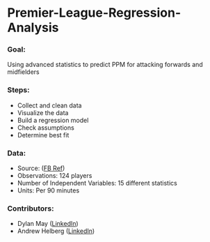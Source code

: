 # Premier-League-Regression-Analysis

### Goal:

Using advanced statistics to predict PPM for attacking forwards and midfielders

### Steps:

- Collect and clean data
- Visualize the data
- Build a regression model
- Check assumptions
- Determine best fit

### Data:

- Source: ([FB Ref](https://fbref.com/en/comps/9/10728/2020-2021-Premier-League-Stats))
- Observations: 124 players
- Number of Independent Variables: 15 different statistics
- Units: Per 90 minutes

### Contributors:

- Dylan May ([LinkedIn](https://linkedin.com/in/dylancmay))
- Andrew Helberg ([LinkedIn](https://linkedin.com/in/andrew-helberg-545167168))
